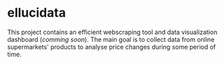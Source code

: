 # ellucidata



This project contains an efficient webscraping tool and data visualization dashboard (_comming soon_). 
The main goal is to collect data from online supermarkets' products to analyse price changes during some period of time.

